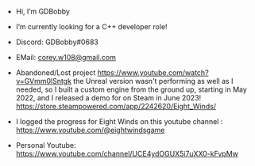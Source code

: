 - Hi, I’m GDBobby

- I’m currently looking for a C++ developer role!

- Discord: GDBobby#0683

- EMail: corey.w108@gmail.com

- Abandoned/Lost project https://www.youtube.com/watch?v=GVmm0lSntgk
the Unreal version wasn't performing as well as I needed, so I built a custom engine from the ground up, starting in May 2022, and I released a demo for on Steam in June 2023! 
https://store.steampowered.com/app/2242620/Eight_Winds/

- I logged the progress for Eight Winds on this youtube channel : https://www.youtube.com/@eightwindsgame


- Personal Youtube: https://www.youtube.com/channel/UCE4ydOGUX5i7uXX0-kFvpMw
